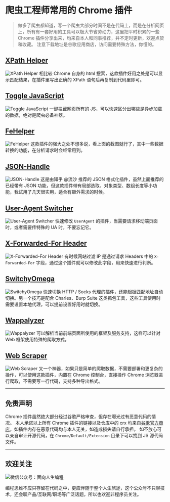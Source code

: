 # 爬虫工程师常用的 Chrome 插件

>做多了爬虫都知道，写一个爬虫大部分时间不是在代码上，而是在分析网页上，所有有一套好用的工具可以极大节省劳动力，这里把平时积累的一些 Chrome 插件分享出来，均来自本人和同事推荐，并不定时更新，欢迎点赞和收藏。
注意下载地址是谷歌应用商店，访问需要特殊方法，你懂的。

## [XPath Helper](https://chrome.google.com/webstore/detail/xpath-helper/hgimnogjllphhhkhlmebbmlgjoejdpjl)
![XPath Helper](http://static.zkqiang.cn/images/20190729094906.png-slim)
相比较 Chrome 自身的 html 搜索，这款插件好用之处是可以显示匹配结果，在插件里写出正确的 XPath 语句后再复制到代码里即可。

## [Toggle JavaScript](https://chrome.google.com/webstore/detail/toggle-javascript/cidlcjdalomndpeagkjpnefhljffbnlo)
![Toggle JavaScript](http://static.zkqiang.cn/images/20190729094907.png-slim)
一键拦截网页所有的 JS，可以快速区分出哪些是异步加载的数据，绝对是爬虫必备神器。

## [FeHelper](https://chrome.google.com/webstore/detail/web%E5%89%8D%E7%AB%AF%E5%8A%A9%E6%89%8Bfehelper/pkgccpejnmalmdinmhkkfafefagiiiad)
![FeHelper](http://static.zkqiang.cn/images/20190729094903.png-slim)
这款插件的强大之处不想多说，看上面的截图就行了，其中一些数据转换的功能，在分析请求时会经常用到。

## [JSON-Handle](https://chrome.google.com/webstore/detail/json-handle/iahnhfdhidomcpggpaimmmahffihkfnj)
![JSON-Handle](http://static.zkqiang.cn/images/20190729095522.png-slim)
这是由知乎 @流沙 推荐的 JSON 格式化插件，虽然上面推荐的已经带有 JSON 功能，但这款插件带有局部选取、对象类型、数组长度等小功能，我试用了几天很实用，适合有额外需求的时候。

## [User-Agent Switcher](https://chrome.google.com/webstore/detail/user-agent-switcher-for-c/djflhoibgkdhkhhcedjiklpkjnoahfmg)
![User-Agent Switcher](http://static.zkqiang.cn/images/20190729094904.png-slim)
快速修改 `UserAgent` 的插件，当需要请求移动端页面时，或者需要传特殊的 UA 时，不要忘记它。

## [X-Forwarded-For Header](https://chrome.google.com/webstore/detail/x-forwarded-for-header/hkghghbnihliadkabmlcmcgmffllglin)
![X-Forwarded-For Header](http://static.zkqiang.cn/images/20190729094902.png-slim)
有时候网站过滤 IP 是通过请求 Headers 中的 `X-Forwarded-For` 字段，通过这个插件就可以修改此字段，用来快速进行判断。

## [SwitchyOmega](https://chrome.google.com/webstore/detail/proxy-switchyomega/padekgcemlokbadohgkifijomclgjgif)
![SwitchyOmega](http://static.zkqiang.cn/images/20190729094908.png-slim)
快速切换 HTTP / Socks 代理的插件，还能根据匹配地址自动切换。另一个技巧是配合 Charles、Burp Suite 这类抓包工具，这些工具使用时需要设置本地代理，可以提前设置好用时就切换。

## [Wappalyzer](https://chrome.google.com/webstore/detail/wappalyzer/gppongmhjkpfnbhagpmjfkannfbllamg)
![Wappalyzer](http://static.zkqiang.cn/images/20190811175102.png-slim)
可以解析当前前端页面所使用的框架及服务支持，这样可以针对 Web 框架使用特殊的爬取方式。

## [Web Scraper](https://chrome.google.com/webstore/detail/web-scraper/jnhgnonknehpejjnehehllkliplmbmhn)
![Web Scraper](http://static.zkqiang.cn/images/20190811175103.png-slim)
又一个神器，如果只是简单的爬取数据，不需要部署和更复杂的操作，可以使用这款插件，内置在 Chrome 控制台，直接操作 Chrome 浏览器进行爬取，不需要写一行代码，支持多种导出格式。

* * *

## 免责声明
Chrome 插件虽然绝大部分经过谷歌严格审查，但存在曝光过有恶意代码的情况。
本人承诺以上所有 Chrome 插件的链接以及仓库中的 crx 均来自[谷歌官方商店](https://chrome.google.com/webstore/category/extensions)，如插件内存在恶意代码均与本人无关，如造成损失请自行承担。
如不放心可以亲自审计开源代码，在 `Chrome/Default/Extension` 目录下可以找到 JS 源代码文件。

* * *
## 欢迎关注
![微信公众号：面向人生编程](http://static.zkqiang.cn/images/20190802162214.jpg-slim)

编程思维不应只存留在代码之中，更应伴随于整个人生旅途，这个公众号不只聊技术，还会聊产品/互联网/职场等广泛话题，所以也欢迎非程序员关注。
